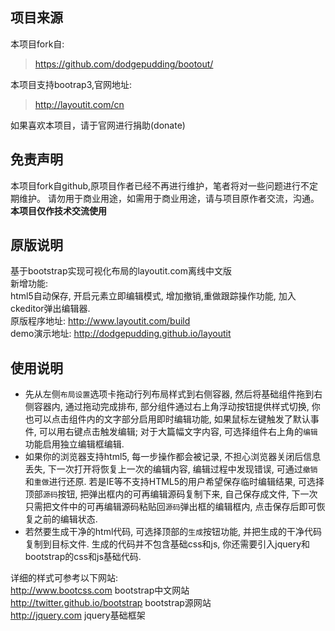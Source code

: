 ## 项目来源
本项目fork自:
>https://github.com/dodgepudding/bootout/

本项目支持bootrap3,官网地址:
>http://layoutit.com/cn

如果喜欢本项目，请于官网进行捐助(donate)
## 免责声明
本项目fork自github,原项目作者已经不再进行维护，笔者将对一些问题进行不定期维护。
请勿用于商业用途，如需用于商业用途，请与项目原作者交流，沟通。
**本项目仅作技术交流使用**

## 原版说明
基于bootstrap实现可视化布局的layoutit.com离线中文版  
新增功能:  
html5自动保存, 开启元素立即编辑模式, 增加撤销,重做跟踪操作功能, 加入ckeditor弹出编辑器.  
原版程序地址: http://www.layoutit.com/build  
demo演示地址: http://dodgepudding.github.io/layoutit  

使用说明
-----------
* 先从左侧`布局设置`选项卡拖动行列布局样式到右侧容器, 然后将基础组件拖到右侧容器内, 
通过拖动完成排布, 部分组件通过右上角浮动按钮提供样式切换, 你也可以点击组件内的文字部分启用即时编辑功能, 
如果鼠标左键触发了默认事件, 可以用右键点击触发编辑; 对于大篇幅文字内容, 
可选择组件右上角的`编辑`功能启用独立编辑框编辑.   
* 如果你的浏览器支持html5, 每一步操作都会被记录, 不担心浏览器关闭后信息丢失, 下一次打开将恢复上一次的编辑内容, 编辑过程中发现错误, 可通过`撤销`和`重做`进行还原. 
若是IE等不支持HTML5的用户希望保存临时编辑结果, 可选择顶部`源码`按钮, 把弹出框内的可再编辑源码复制下来, 自己保存成文件, 
下一次只需把文件中的可再编辑源码粘贴回`源码`弹出框的编辑框内, 点击保存后即可恢复之前的编辑状态. 
* 若然要生成干净的html代码, 可选择顶部的`生成`按钮功能, 并把生成的干净代码复制到目标文件. 生成的代码并不包含基础css和js, 你还需要引入jquery和bootstrap的css和js基础代码.    

详细的样式可参考以下网站:  
http://www.bootcss.com  bootstrap中文网站   
http://twitter.github.io/bootstrap bootstrap源网站   
http://jquery.com jquery基础框架   
